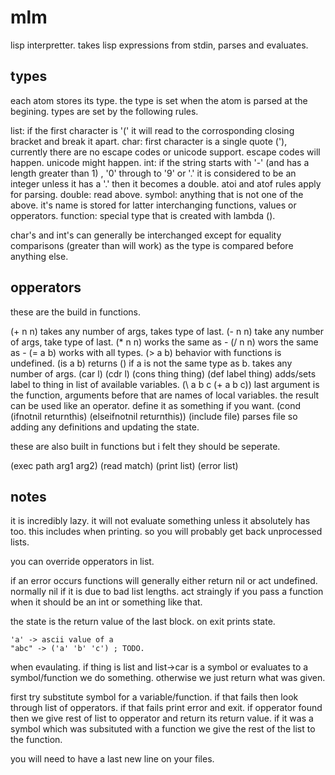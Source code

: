 mlm
===

lisp interpretter.
takes lisp expressions from stdin, parses and evaluates.

types
-----

each atom stores its type. the type is set when the atom is parsed at 
the begining. types are set by the following rules.

list:
	if the first character is '(' it will read to the corrosponding
	closing bracket and break it apart.
char:
	first character is a single quote ('), currently there are no
	escape codes or unicode support. escape codes will happen. 
	unicode might happen.
int:
	if the string starts with '-' (and has a length greater than 1)
	, '0' through to '9' or '.' it is considered to be an integer 
	unless it has a '.' then it becomes a double. atoi and atof rules
	apply for parsing.
double:	
	read above.
symbol:	
	anything that is not one of the above. it's name is stored for
	latter interchanging functions, values or opperators.
function: 
	special type that is created with lambda (\). 

char's and int's can generally be interchanged except for equality comparisons 
(greater than will work) as the type is compared before anything else. 

opperators
----------

these are the build in functions.

(+ n n)
	takes any number of args, takes type of last.
(- n n)
	take any number of args, take type of last.
(* n n)
	works the same as -
(/ n n)
	wors the same as -
(= a b)
	works with all types.
(> a b)
	behavior with functions is undefined.
(is a b)
	returns () if a is not the same type as b. takes any number of args.
(car l)
(cdr l)
(cons thing thing)
(def label thing)
	adds/sets label to thing in list of available variables.
(\ a b c (+ a b c))
	last argument is the function, arguments before that are
	names of local variables. the result can be used like an 
	operator. define it as something if you want.
(cond (ifnotnil returnthis) (elseifnotnil returnthis))
(include file)
	parses file so adding any definitions and updating the state.

these are also built in functions but i felt they should be seperate.

(exec path arg1 arg2)
(read match)
(print list)
(error list)

notes
-----

it is incredibly lazy. it will not evaluate something unless it absolutely 
has too. this includes when printing. so you will probably get back unprocessed
lists.

you can override opperators in list.

if an error occurs functions will generally either return nil or act undefined.
normally nil if it is due to bad list lengths. act straingly if you pass a 
function when it should be an int or something like that.

the state is the return value of the last block.
on exit prints state.

	'a' -> ascii value of a
	"abc" -> ('a' 'b' 'c') ; TODO.

when evaulating.
if thing is list and list->car is a symbol or evaluates to a symbol/function
we do something. otherwise we just return what was given.

first try substitute symbol for a variable/function. if that fails then 
look through list of opperators. if that fails print error and exit. if 
opperator found then we give rest of list to opperator and return its return 
value. if it was a symbol which was subsituted with a function we give the 
rest of the list to the function.

you will need to have a last new line on your files.